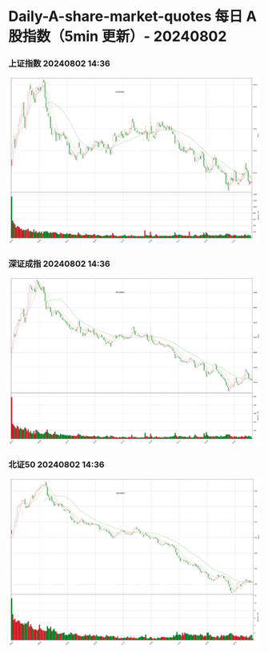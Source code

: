 
# Daily-A-share-market-quotes 每日 A 股指数（5min 更新）- 20240802

### 上证指数 20240802 14:36
![](./fig/2024/8/20240802-sh000001.png)

### 深证成指 20240802 14:36
![](./fig/2024/8/20240802-sz399001.png)

### 北证50 20240802 14:36
![](./fig/2024/8/20240802-bj899050.png)
